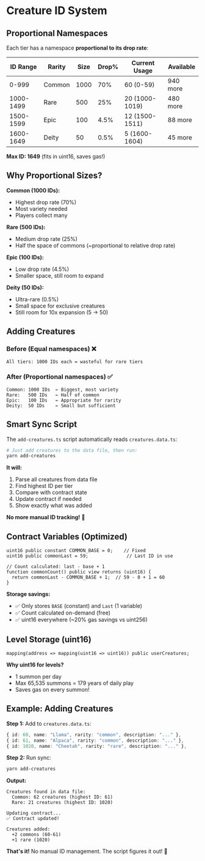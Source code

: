 # Creature ID System

## Proportional Namespaces

Each tier has a namespace **proportional to its drop rate**:

| ID Range  | Rarity | Size | Drop% | Current Usage  | Available |
| --------- | ------ | ---- | ----- | -------------- | --------- |
| 0-999     | Common | 1000 | 70%   | 60 (0-59)      | 940 more  |
| 1000-1499 | Rare   | 500  | 25%   | 20 (1000-1019) | 480 more  |
| 1500-1599 | Epic   | 100  | 4.5%  | 12 (1500-1511) | 88 more   |
| 1600-1649 | Deity  | 50   | 0.5%  | 5 (1600-1604)  | 45 more   |

**Max ID: 1649** (fits in uint16, saves gas!)

## Why Proportional Sizes?

**Common (1000 IDs):**

- Highest drop rate (70%)
- Most variety needed
- Players collect many

**Rare (500 IDs):**

- Medium drop rate (25%)
- Half the space of commons (~proportional to relative drop rate)

**Epic (100 IDs):**

- Low drop rate (4.5%)
- Smaller space, still room to expand

**Deity (50 IDs):**

- Ultra-rare (0.5%)
- Small space for exclusive creatures
- Still room for 10x expansion (5 → 50)

## Adding Creatures

### Before (Equal namespaces) ❌

```
All tiers: 1000 IDs each = wasteful for rare tiers
```

### After (Proportional namespaces) ✅

```
Common: 1000 IDs  ← Biggest, most variety
Rare:   500 IDs   ← Half of common
Epic:   100 IDs   ← Appropriate for rarity
Deity:  50 IDs    ← Small but sufficient
```

## Smart Sync Script

The `add-creatures.ts` script automatically reads `creatures.data.ts`:

```bash
# Just add creatures to the data file, then run:
yarn add-creatures
```

**It will:**

1. Parse all creatures from data file
2. Find highest ID per tier
3. Compare with contract state
4. Update contract if needed
5. Show exactly what was added

**No more manual ID tracking!** 🎉

## Contract Variables (Optimized)

```solidity
uint16 public constant COMMON_BASE = 0;    // Fixed
uint16 public commonLast = 59;              // Last ID in use

// Count calculated: last - base + 1
function commonCount() public view returns (uint16) {
  return commonLast - COMMON_BASE + 1;  // 59 - 0 + 1 = 60
}
```

**Storage savings:**

- ✅ Only stores `BASE` (constant) and `Last` (1 variable)
- ✅ Count calculated on-demand (free)
- ✅ uint16 everywhere (~20% gas savings vs uint256)

## Level Storage (uint16)

```solidity
mapping(address => mapping(uint16 => uint16)) public userCreatures;
```

**Why uint16 for levels?**

- 1 summon per day
- Max 65,535 summons = 179 years of daily play
- Saves gas on every summon!

## Example: Adding Creatures

**Step 1:** Add to `creatures.data.ts`:

```typescript
{ id: 60, name: "Llama", rarity: "common", description: "..." },
{ id: 61, name: "Alpaca", rarity: "common", description: "..." },
{ id: 1020, name: "Cheetah", rarity: "rare", description: "..." },
```

**Step 2:** Run sync:

```bash
yarn add-creatures
```

**Output:**

```
Creatures found in data file:
  Common: 62 creatures (highest ID: 61)
  Rare: 21 creatures (highest ID: 1020)

Updating contract...
✅ Contract updated!

Creatures added:
  +2 commons (60-61)
  +1 rare (1020)
```

**That's it!** No manual ID management. The script figures it out! 🚀
